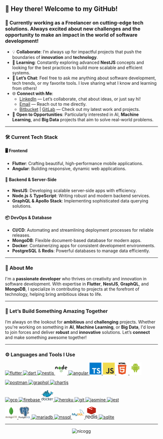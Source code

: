 
## 👋 Hey there! Welcome to my GitHub!

### 🔭 Currently working as a **Freelancer** on cutting-edge tech solutions. Always excited about new challenges and the opportunity to make an impact in the world of software development!

- 💡 **Collaborate**: I’m always up for impactful projects that push the boundaries of **innovation** and **technology**.  
- 🧠 **Learning**: Constantly exploring advanced **NestJS** concepts and looking for the best practices to build more scalable and efficient systems.  
- 💬 **Let’s Chat**: Feel free to ask me anything about software development, tech trends, or my favorite tools. I love sharing what I know and learning from others!  
- 🌐 **Connect with Me**:  
  - [LinkedIn](https://www.linkedin.com/in/nicogg) — Let’s collaborate, chat about ideas, or just say hi!  
  - [Email](mailto:nigalval@gmail.com) — Reach out to me directly.  
  - [Bitbucket](https://bitbucket.org/nico94/) | [GitLab](https://gitlab.com/nicoGG) — Check out my latest work and projects.  
- 🌱 **Open to Opportunities**: Particularly interested in AI, **Machine Learning**, and **Big Data** projects that aim to solve real-world problems.

---

### 🛠️ **Current Tech Stack**

#### 🖥️ Frontend
- **Flutter**: Crafting beautiful, high-performance mobile applications.  
- **Angular**: Building responsive, dynamic web applications.

#### 🔧 Backend & Server-Side  
- **NestJS**: Developing scalable server-side apps with efficiency.  
- **Node.js** & **TypeScript**: Writing robust and modern backend services.  
- **GraphQL & Apollo Stack**: Implementing sophisticated data querying solutions.

#### 📦 DevOps & Database  
- **CI/CD**: Automating and streamlining deployment processes for reliable releases.  
- **MongoDB**: Flexible document-based database for modern apps.  
- **Docker**: Containerizing apps for consistent development environments.  
- **PostgreSQL** & **Redis**: Powerful databases to manage data efficiently.  

---

### 🌟 **About Me**

I'm a **passionate developer** who thrives on creativity and innovation in software development. With expertise in **Flutter**, **NestJS**, **GraphQL**, and **MongoDB**, I specialize in contributing to projects at the forefront of technology, helping bring ambitious ideas to life.

---

### 🤝 **Let’s Build Something Amazing Together**

I’m always on the lookout for **ambitious** and **challenging** projects. Whether you're working on something in **AI**, **Machine Learning**, or **Big Data**, I'd love to join forces and deliver **robust** and **innovative** solutions. Let’s **connect** and make something awesome together!

---

### ⚙️ **Languages and Tools I Use**

<p align="left"> 
   <a href="https://flutter.dev" target="_blank" rel="noreferrer"> <img src="https://www.vectorlogo.zone/logos/flutterio/flutterio-icon.svg" alt="flutter" width="40" height="40"/> 
   </a> 
   <a href="https://dart.dev" target="_blank" rel="noreferrer"> <img src="https://www.vectorlogo.zone/logos/dartlang/dartlang-icon.svg" alt="dart" width="40" height="40"/>
   </a>
   <a href="https://nestjs.com/" target="_blank" rel="noreferrer"> <img src="https://upload.wikimedia.org/wikipedia/commons/a/a8/NestJS.svg" alt="nestjs" width="40" height="40"/> 
   </a>
   <a href="https://nodejs.org" target="_blank" rel="noreferrer"> <img src="https://raw.githubusercontent.com/devicons/devicon/master/icons/nodejs/nodejs-original-wordmark.svg" alt="nodejs" width="40" height="40"/> 
   </a>
   <a href="https://angular.io" target="_blank" rel="noreferrer"> <img src="https://angular.io/assets/images/logos/angular/angular.svg" alt="angular" width="40" height="40"/> 
   </a> 
   <a href="https://www.typescriptlang.org/" target="_blank" rel="noreferrer"> <img src="https://raw.githubusercontent.com/devicons/devicon/master/icons/typescript/typescript-original.svg" alt="typescript" width="40" height="40"/> 
   </a>
   <a href="https://developer.mozilla.org/en-US/docs/Web/JavaScript" target="_blank" rel="noreferrer"> <img src="https://raw.githubusercontent.com/devicons/devicon/master/icons/javascript/javascript-original.svg" alt="javascript" width="40" height="40"/>
   </a>
   <a href="https://www.w3.org/html/" target="_blank" rel="noreferrer"> <img src="https://raw.githubusercontent.com/devicons/devicon/master/icons/html5/html5-original-wordmark.svg" alt="html5" width="40" height="40"/> 
   </a>
   <a href="https://developer.android.com" target="_blank" rel="noreferrer"> <img src="https://raw.githubusercontent.com/devicons/devicon/master/icons/android/android-original-wordmark.svg" alt="android" width="40" height="40"/>
   </a>
   
   <a href="https://postman.com" target="_blank" rel="noreferrer"> <img src="https://www.vectorlogo.zone/logos/getpostman/getpostman-icon.svg" alt="postman" width="40" height="40"/>
   </a>
   <a href="https://graphql.org" target="_blank" rel="noreferrer"> <img src="https://upload.wikimedia.org/wikipedia/commons/1/17/GraphQL_Logo.svg" alt="graphql" width="40" height="40"/>
   </a>
   <a href="https://www.chartjs.org" target="_blank" rel="noreferrer"> <img src="https://www.chartjs.org/media/logo-title.svg" alt="chartjs" width="40" height="40"/> 
   </a>
   
   <a href="https://cloud.google.com" target="_blank" rel="noreferrer"> <img src="https://www.vectorlogo.zone/logos/google_cloud/google_cloud-icon.svg" alt="gcp" width="40" height="40"/>
   </a>
   <a href="https://firebase.google.com/" target="_blank" rel="noreferrer"> <img src="https://www.vectorlogo.zone/logos/firebase/firebase-icon.svg" alt="firebase" width="40" height="40"/>
   </a> 
   <a href="https://www.docker.com/" target="_blank" rel="noreferrer"> <img src="https://raw.githubusercontent.com/devicons/devicon/master/icons/docker/docker-original-wordmark.svg" alt="docker" width="40" height="40"/>
   </a>
   <a href="https://heroku.com" target="_blank" rel="noreferrer"> <img src="https://www.vectorlogo.zone/logos/heroku/heroku-icon.svg" alt="heroku" width="40" height="40"/> 
   </a> 
   <a href="https://git-scm.com/" target="_blank" rel="noreferrer"> <img src="https://www.vectorlogo.zone/logos/git-scm/git-scm-icon.svg" alt="git" width="40" height="40"/>
   </a> 
   <a href="https://jasmine.github.io/" target="_blank" rel="noreferrer"> <img src="https://www.vectorlogo.zone/logos/jasmine/jasmine-icon.svg" alt="jasmine" width="40" height="40"/> 
   </a> 
   <a href="https://jestjs.io" target="_blank" rel="noreferrer"> <img src="https://www.vectorlogo.zone/logos/jestjsio/jestjsio-icon.svg" alt="jest" width="40" height="40"/> 
   </a>
   
   <a href="https://www.mongodb.com/" target="_blank" rel="noreferrer"> <img src="https://raw.githubusercontent.com/devicons/devicon/master/icons/mongodb/mongodb-original-wordmark.svg" alt="mongodb" width="40" height="40"/>
   </a>
   <a href="https://www.postgresql.org" target="_blank" rel="noreferrer"> <img src="https://raw.githubusercontent.com/devicons/devicon/master/icons/postgresql/postgresql-original-wordmark.svg" alt="postgresql" width="40" height="40"/>
   </a> 
   <a href="https://mariadb.org/" target="_blank" rel="noreferrer"> <img src="https://www.vectorlogo.zone/logos/mariadb/mariadb-icon.svg" alt="mariadb" width="40" height="40"/>
   </a>
   <a href="https://www.microsoft.com/en-us/sql-server" target="_blank" rel="noreferrer"> <img src="https://www.svgrepo.com/show/303229/microsoft-sql-server-logo.svg" alt="mssql" width="40" height="40"/> 
   </a> 
   <a href="https://www.mysql.com/" target="_blank" rel="noreferrer"> <img src="https://raw.githubusercontent.com/devicons/devicon/master/icons/mysql/mysql-original-wordmark.svg" alt="mysql" width="40" height="40"/>
   </a> 
   <a href="https://redis.io" target="_blank" rel="noreferrer"> <img src="https://raw.githubusercontent.com/devicons/devicon/master/icons/redis/redis-original-wordmark.svg" alt="redis" width="40" height="40"/> 
   </a> 
   <a href="https://www.sqlite.org/" target="_blank" rel="noreferrer"> <img src="https://www.vectorlogo.zone/logos/sqlite/sqlite-icon.svg" alt="sqlite" width="40" height="40"/> 
   </a> 
</p>

---

<p align="center">
  <img src="https://github-readme-stats.vercel.app/api/top-langs?username=nicogg&show_icons=true&locale=en&layout=compact" alt="nicogg" />
</p>
